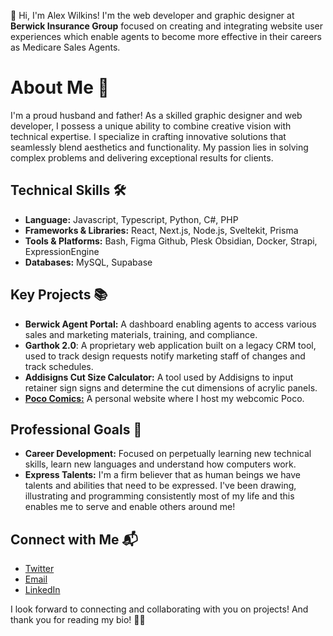 👋 Hi, I'm Alex Wilkins! I'm the web developer and graphic designer at **Berwick Insurance Group**  focused on creating and integrating website user experiences which enable agents to become more effective in their careers as Medicare Sales Agents.

# About Me 🌟
I'm a proud husband and father! As a skilled graphic designer and web developer, I possess a unique ability to combine creative vision with technical expertise. I specialize in crafting innovative solutions that seamlessly blend aesthetics and functionality. My passion lies in solving complex problems and delivering exceptional results for clients.

## Technical Skills 🛠️
- **Language:** Javascript, Typescript, Python, C#, PHP
- **Frameworks & Libraries:** React, Next.js, Node.js, Sveltekit, Prisma
- **Tools & Platforms:** Bash, Figma Github, Plesk Obsidian, Docker, Strapi, ExpressionEngine
- **Databases:** MySQL, Supabase

## Key Projects 📚 
- **Berwick Agent Portal:** A dashboard enabling agents to access various sales and marketing materials, training, and compliance.
- **Garthok 2.0**: A proprietary web application built on a legacy CRM tool, used to track design requests notify marketing staff of changes and track schedules.
- **Addisigns Cut Size Calculator:** A tool used by Addisigns to input retainer sign signs and determine the cut dimensions of acrylic panels. 
- **[Poco Comics:](https://pococomics.com/)** A personal website where I host my webcomic Poco. 

## Professional Goals 🚀
- **Career Development:** Focused on perpetually learning new technical skills, learn new languages and understand how computers work.
- **Express Talents:** I'm a firm believer that as human beings we have talents and abilities that need to be expressed. I've been drawing, illustrating and programming consistently most of my life and this enables me to serve and enable others around me!

## Connect with Me 📬
- [Twitter](https://x.com/alexdubullew)
- [Email](mailto:alexwilkinscreative@gmail.com)
- [LinkedIn](https://www.linkedin.com/in/alexander-wilkins-77008790/)

I look forward to connecting and collaborating with you on projects! And thank you for reading my bio! 👍🏻
